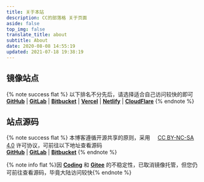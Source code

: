 ```yaml
---
title: 关于本站
description: CC的部落格 关于页面
aside: false
top_img: false
translate_title: about
subtitle: About
date: 2020-08-08 14:55:19
updated: 2021-07-18 19:38:19
---
```

## 镜像站点

{% note success flat %} 以下排名不分先后，请选择适合自己访问较快的即可<br> **[GitHub](https://ccknbc.github.io)** | **[GitLab](https://ccknbc.gitlab.io)** | **[Bitbucket](https://ccknbc.bitbucket.io)** | **[Vercel](https://ccknbc.vercel.app)** | **[Netlify](https://ccknbc.netlify.app)** | **[CloudFlare](https://ccknbc.pages.dev)** {% endnote %}

## 站点源码

{% note success flat %} 本博客遵循开源共享的原则，采用&nbsp;<i style="color:#f2b94b" class="fab fa-creative-commons"></i>&nbsp;<i style="color:#f2b94b" class="fab fa-creative-commons-by"></i>&nbsp;<i style="color:#f2b94b" class="fab fa-creative-commons-nc"></i>&nbsp;<i style="color:#f2b94b" class="fab fa-creative-commons-sa"></i>&nbsp;[CC BY-NC-SA 4.0](https://creativecommons.org/licenses/by-nc-sa/4.0/) 许可协议，可前往以下地址查看源码 <br>  **[GitHub](https://github.com/ccknbc-actions/blog-butterfly)** | **[GitLab](https://gitlab.com/CCKNBC/ccknbc.gitlab.io)** | **[Bitbucket](https://bitbucket.org/ccknbc/blog)** {% endnote %}

{% note info flat %}因 **[Coding](https://ccknbc.coding.net/public/blog/blog-butterfly/git/files)** 和 **[Gitee](https://gitee.com/ccknbc/blog-butterfly)** 的不稳定性，已取消镜像托管，但您仍可前往查看源码，毕竟大陆访问较快{% endnote %}